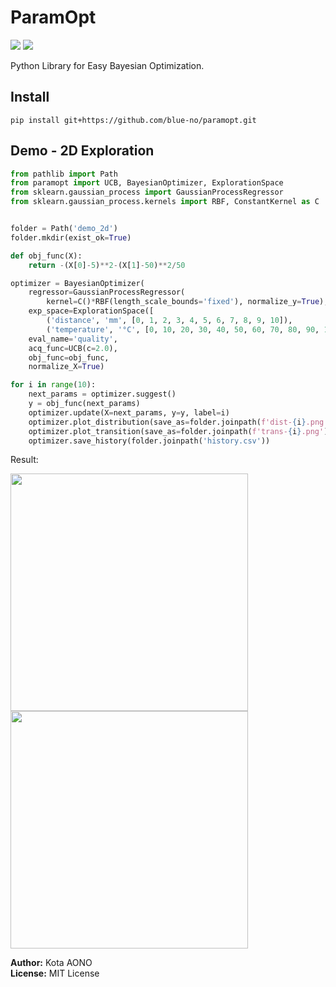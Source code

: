 # ParamOpt
<img src="https://img.shields.io/badge/version-v2.0.1-blue"> <img src="https://img.shields.io/badge/coverage-93%25-green">

Python Library for Easy Bayesian Optimization.

## Install
```
pip install git+https://github.com/blue-no/paramopt.git
```

## Demo - 2D Exploration
```Python
from pathlib import Path
from paramopt import UCB, BayesianOptimizer, ExplorationSpace
from sklearn.gaussian_process import GaussianProcessRegressor
from sklearn.gaussian_process.kernels import RBF, ConstantKernel as C


folder = Path('demo_2d')
folder.mkdir(exist_ok=True)

def obj_func(X):
    return -(X[0]-5)**2-(X[1]-50)**2/50

optimizer = BayesianOptimizer(
    regressor=GaussianProcessRegressor(
        kernel=C()*RBF(length_scale_bounds='fixed'), normalize_y=True),
    exp_space=ExplorationSpace([
        ('distance', 'mm', [0, 1, 2, 3, 4, 5, 6, 7, 8, 9, 10]),
        ('temperature', '°C', [0, 10, 20, 30, 40, 50, 60, 70, 80, 90, 100])]),
    eval_name='quality',
    acq_func=UCB(c=2.0),
    obj_func=obj_func,
    normalize_X=True)

for i in range(10):
    next_params = optimizer.suggest()
    y = obj_func(next_params)
    optimizer.update(X=next_params, y=y, label=i)
    optimizer.plot_distribution(save_as=folder.joinpath(f'dist-{i}.png'))
    optimizer.plot_transition(save_as=folder.joinpath(f'trans-{i}.png'))
    optimizer.save_history(folder.joinpath('history.csv'))
```

Result:

<img src="https://user-images.githubusercontent.com/88641432/210160117-516719d3-4011-43b3-ab26-4e1dc4af977c.gif" width="380px"><img src="https://user-images.githubusercontent.com/88641432/210160119-ed57d822-5943-4dac-a901-6e67ad8442b7.gif" width="380px">

**Author:** Kota AONO  
**License:** MIT License
